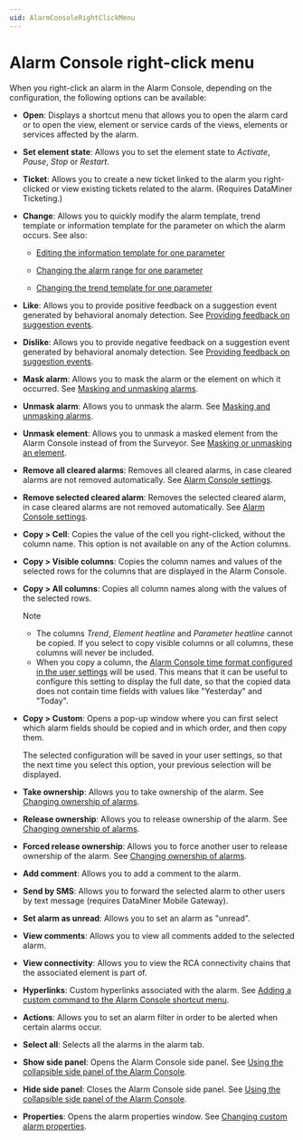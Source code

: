 ```yaml
---
uid: AlarmConsoleRightClickMenu
---
```


# Alarm Console right-click menu

When you right-click an alarm in the Alarm Console, depending on the configuration, the following options can be available:

- **Open**: Displays a shortcut menu that allows you to open the alarm card or to open the view, element or service cards of the views, elements or services affected by the alarm.

- **Set element state**: Allows you to set the element state to *Activate*, *Pause*, *Stop* or *Restart*.

- **Ticket**: Allows you to create a new ticket linked to the alarm you right-clicked or view existing tickets related to the alarm. (Requires DataMiner Ticketing.)

- **Change**: Allows you to quickly modify the alarm template, trend template or information template for the parameter on which the alarm occurs. See also:

  - [Editing the information template for one parameter](xref:Editing_the_information_template_for_one_parameter)

  - [Changing the alarm range for one parameter](xref:Changing_the_alarm_range_for_one_parameter)

  - [Changing the trend template for one parameter](xref:Configuring_trend_templates#changing-the-trend-template-for-one-parameter)

- **Like**: Allows you to provide positive feedback on a suggestion event generated by behavioral anomaly detection. See [Providing feedback on suggestion events](xref:Behavioral_anomaly_detection#providing-feedback-on-suggestion-events).

- **Dislike**: Allows you to provide negative feedback on a suggestion event generated by behavioral anomaly detection. See [Providing feedback on suggestion events](xref:Behavioral_anomaly_detection#providing-feedback-on-suggestion-events).

- **Mask alarm**: Allows you to mask the alarm or the element on which it occurred. See [Masking and unmasking alarms](xref:Masking_and_unmasking_alarms).

- **Unmask alarm**: Allows you to unmask the alarm. See [Masking and unmasking alarms](xref:Masking_and_unmasking_alarms).

- **Unmask element**: Allows you to unmask a masked element from the Alarm Console instead of from the Surveyor. See [Masking or unmasking an element](xref:Masking_or_unmasking_an_element).

- **Remove all cleared alarms**: Removes all cleared alarms, in case cleared alarms are not removed automatically. See [Alarm Console settings](xref:AlarmConsoleSettings).

- **Remove selected cleared alarm**: Removes the selected cleared alarm, in case cleared alarms are not removed automatically. See [Alarm Console settings](xref:AlarmConsoleSettings).

- **Copy \> Cell**: Copies the value of the cell you right-clicked, without the column name. This option is not available on any of the Action columns.

- **Copy \> Visible columns**: Copies the column names and values of the selected rows for the columns that are displayed in the Alarm Console.

- **Copy \> All columns**: Copies all column names along with the values of the selected rows.

  > [!NOTE]
  >
  > - The columns *Trend*, *Element heatline* and *Parameter heatline* cannot be copied. If you select to copy visible columns or all columns, these columns will never be included.
  > - When you copy a column, the [Alarm Console time format configured in the user settings](xref:User_settings#alarm-console-settings) will be used. This means that it can be useful to configure this setting to display the full date, so that the copied data does not contain time fields with values like "Yesterday" and "Today".

- **Copy \> Custom**: Opens a pop-up window where you can first select which alarm fields should be copied and in which order, and then copy them.

  The selected configuration will be saved in your user settings, so that the next time you select this option, your previous selection will be displayed.

- **Take ownership**: Allows you to take ownership of the alarm. See [Changing ownership of alarms](xref:Changing_ownership_of_alarms).

- **Release ownership**: Allows you to release ownership of the alarm. See [Changing ownership of alarms](xref:Changing_ownership_of_alarms).

- **Forced release ownership**: Allows you to force another user to release ownership of the alarm. See [Changing ownership of alarms](xref:Changing_ownership_of_alarms).

- **Add comment**: Allows you to add a comment to the alarm.

- **Send by SMS**: Allows you to forward the selected alarm to other users by text message (requires DataMiner Mobile Gateway).

- **Set alarm as unread**: Allows you to set an alarm as "unread".

- **View comments**: Allows you to view all comments added to the selected alarm.

- **View connectivity**: Allows you to view the RCA connectivity chains that the associated element is part of.

- **Hyperlinks**: Custom hyperlinks associated with the alarm. See [Adding a custom command to the Alarm Console shortcut menu](xref:Adding_a_custom_command_to_the_Alarm_Console_shortcut_menu).

- **Actions**: Allows you to set an alarm filter in order to be alerted when certain alarms occur.

- **Select all**: Selects all the alarms in the alarm tab.

- **Show side panel**: Opens the Alarm Console side panel. See [Using the collapsible side panel of the Alarm Console](xref:UsingTheCollapsibleSidePanel).

- **Hide side panel**: Closes the Alarm Console side panel. See [Using the collapsible side panel of the Alarm Console](xref:UsingTheCollapsibleSidePanel).

- **Properties**: Opens the alarm properties window. See [Changing custom alarm properties](xref:Changing_custom_alarm_properties).
